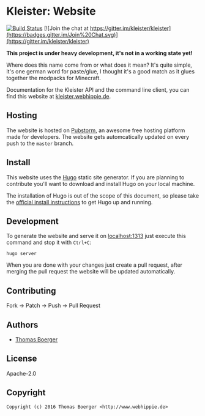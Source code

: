 # Kleister: Website

[![Build Status](http://github.dronehippie.de/api/badges/kleister/kleister-docs/status.svg)](http://github.dronehippie.de/kleister/kleister-docs)
[![Join the chat at https://gitter.im/kleister/kleister](https://badges.gitter.im/Join%20Chat.svg)](https://gitter.im/kleister/kleister)

**This project is under heavy development, it's not in a working state yet!**

Where does this name come from or what does it mean? It's quite simple, it's one
german word for paste/glue, I thought it's a good match as it glues together the
modpacks for Minecraft.

Documentation for the Kleister API and the command line client, you can find this
website at [kleister.webhippie.de](https://kleister.webhippie.de).


## Hosting

The website is hosted on [Pubstorm](https://www.pubstorm.com/), an awesome free
hosting platform made for developers. The website gets automcatically updated
on every push to the `master` branch.


## Install

This website uses the [Hugo](https://github.com/spf13/hugo) static site
generator. If you are planning to contribute you'll want to download and install
Hugo on your local machine.

The installation of Hugo is out of the scope of this document, so please take
the [official install instructions](https://gohugo.io/overview/installing/) to
get Hugo up and running.


## Development

To generate the website and serve it on [localhost:1313](http://localhost:1313)
just execute this command and stop it with `Ctrl+C`:

```
hugo server
```

When you are done with your changes just create a pull request, after merging
the pull request the website will be updated automatically.


## Contributing

Fork -> Patch -> Push -> Pull Request


## Authors

* [Thomas Boerger](https://github.com/tboerger)


## License

Apache-2.0


## Copyright

```
Copyright (c) 2016 Thomas Boerger <http://www.webhippie.de>
```
